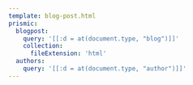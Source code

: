 ```yaml
---
template: blog-post.html
prismic:
  blogpost:
    query: '[[:d = at(document.type, "blog")]]'
    collection:
      fileExtension: 'html'
  authors:
    query: '[[:d = at(document.type, "author")]]'
---
```

